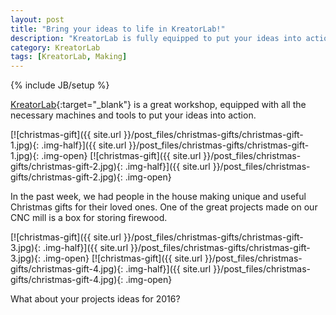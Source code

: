 ```yaml
---
layout: post
title: "Bring your ideas to life in KreatorLab!"
description: "KreatorLab is fully equipped to put your ideas into action."
category: KreatorLab
tags: [KreatorLab, Making]
---
```

{% include JB/setup %}

[KreatorLab](http://www.kreatorlab.si/){:target="_blank"} is a great workshop, equipped with all the necessary machines and tools to put your ideas into action. 

[![christmas-gift]({{ site.url }}/post_files/christmas-gifts/christmas-gift-1.jpg){: .img-half}]({{ site.url }}/post_files/christmas-gifts/christmas-gift-1.jpg){: .img-open}
[![christmas-gift]({{ site.url }}/post_files/christmas-gifts/christmas-gift-2.jpg){: .img-half}]({{ site.url }}/post_files/christmas-gifts/christmas-gift-2.jpg){: .img-open}

In the past week, we had people in the house making unique and useful Christmas gifts for their loved ones. One of the great projects made on our CNC mill is a box for storing firewood. 

[![christmas-gift]({{ site.url }}/post_files/christmas-gifts/christmas-gift-3.jpg){: .img-half}]({{ site.url }}/post_files/christmas-gifts/christmas-gift-3.jpg){: .img-open}
[![christmas-gift]({{ site.url }}/post_files/christmas-gifts/christmas-gift-4.jpg){: .img-half}]({{ site.url }}/post_files/christmas-gifts/christmas-gift-4.jpg){: .img-open}

What about your projects ideas for 2016? 
